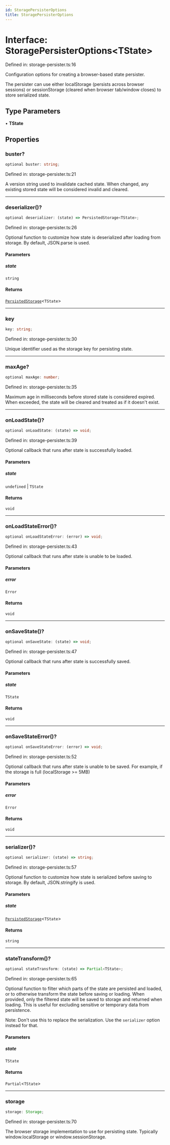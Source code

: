 ```yaml
---
id: StoragePersisterOptions
title: StoragePersisterOptions
---
```


<!-- DO NOT EDIT: this page is autogenerated from the type comments -->

# Interface: StoragePersisterOptions\<TState\>

Defined in: storage-persister.ts:16

Configuration options for creating a browser-based state persister.

The persister can use either localStorage (persists across browser sessions) or
sessionStorage (cleared when browser tab/window closes) to store serialized state.

## Type Parameters

• **TState**

## Properties

### buster?

```ts
optional buster: string;
```

Defined in: storage-persister.ts:21

A version string used to invalidate cached state. When changed, any existing
stored state will be considered invalid and cleared.

***

### deserializer()?

```ts
optional deserializer: (state) => PersistedStorage<TState>;
```

Defined in: storage-persister.ts:26

Optional function to customize how state is deserialized after loading from storage.
By default, JSON.parse is used.

#### Parameters

##### state

`string`

#### Returns

[`PersistedStorage`](../persistedstorage.md)\<`TState`\>

***

### key

```ts
key: string;
```

Defined in: storage-persister.ts:30

Unique identifier used as the storage key for persisting state.

***

### maxAge?

```ts
optional maxAge: number;
```

Defined in: storage-persister.ts:35

Maximum age in milliseconds before stored state is considered expired.
When exceeded, the state will be cleared and treated as if it doesn't exist.

***

### onLoadState()?

```ts
optional onLoadState: (state) => void;
```

Defined in: storage-persister.ts:39

Optional callback that runs after state is successfully loaded.

#### Parameters

##### state

`undefined` | `TState`

#### Returns

`void`

***

### onLoadStateError()?

```ts
optional onLoadStateError: (error) => void;
```

Defined in: storage-persister.ts:43

Optional callback that runs after state is unable to be loaded.

#### Parameters

##### error

`Error`

#### Returns

`void`

***

### onSaveState()?

```ts
optional onSaveState: (state) => void;
```

Defined in: storage-persister.ts:47

Optional callback that runs after state is successfully saved.

#### Parameters

##### state

`TState`

#### Returns

`void`

***

### onSaveStateError()?

```ts
optional onSaveStateError: (error) => void;
```

Defined in: storage-persister.ts:52

Optional callback that runs after state is unable to be saved.
For example, if the storage is full (localStorage >= 5MB)

#### Parameters

##### error

`Error`

#### Returns

`void`

***

### serializer()?

```ts
optional serializer: (state) => string;
```

Defined in: storage-persister.ts:57

Optional function to customize how state is serialized before saving to storage.
By default, JSON.stringify is used.

#### Parameters

##### state

[`PersistedStorage`](../persistedstorage.md)\<`TState`\>

#### Returns

`string`

***

### stateTransform()?

```ts
optional stateTransform: (state) => Partial<TState>;
```

Defined in: storage-persister.ts:65

Optional function to filter which parts of the state are persisted and loaded, or to otherwise transform the state before saving or loading.
When provided, only the filtered state will be saved to storage and returned when loading.
This is useful for excluding sensitive or temporary data from persistence.

Note: Don't use this to replace the serialization. Use the `serializer` option instead for that.

#### Parameters

##### state

`TState`

#### Returns

`Partial`\<`TState`\>

***

### storage

```ts
storage: Storage;
```

Defined in: storage-persister.ts:70

The browser storage implementation to use for persisting state.
Typically window.localStorage or window.sessionStorage.
